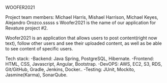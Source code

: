 WOOFER2021

Project team members: Michael Harris, Mishael Harrison, Michael Keyes, Alejandro Orozco.sssss
s
Woofer2021 is the name of our application for Revature project #2.

Woofer2021 is an application that allows users to post content(right now text), follow other
users and see their uploaded content, as well as be able to see content of specific users.

Tech stack:
-Backend: Java Spring, PostgreSQL, Hibernate.
-Frontend: HTML, CSS, Javascript, Angular, Bootstrap.
-DevOPS: AWS, EC2, S3, RDS, Git/GitHub, Gradle, Jenkins, Docker.. 
-Testing: JUnit, Mockito, Jasmine(Karma), SonarQube.
